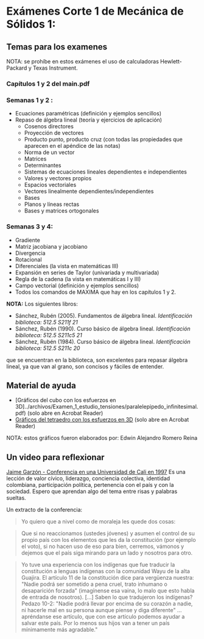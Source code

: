 # Exámenes Corte 1 de Mecánica de Sólidos 1:

## Temas para los examenes
NOTA: se prohíbe en estos exámenes el uso de calculadoras Hewlett-Packard y Texas Instrument.

### Capítulos 1 y 2 del main.pdf

### Semanas 1 y 2 :
* Ecuaciones paramétricas (definición y ejemplos sencillos)
* Repaso de álgebra lineal (teoría y ejercicios de aplicación)
  * Cosenos directores
  * Proyección de vectores
  * Producto punto, producto cruz (con todas las propiedades que aparecen en el apéndice de las notas)
  * Norma de un vector
  * Matrices
  * Determinantes
  * Sistemas de ecuaciones lineales dependientes e independientes
  * Valores y vectores propios
  * Espacios vectoriales
  * Vectores linealmente dependientes/independientes
  * Bases
  * Planos y líneas rectas
  * Bases y matrices ortogonales

 ### Semanas 3 y 4:
* Gradiente
* Matriz jacobiana y jacobiano
* Divergencia
* Rotacional
* Diferenciales (la vista en matemáticas III)
* Expansión en series de Taylor (univariada y multivariada)
* Regla de la cadena (la vista en matemáticas I y III)
* Campo vectorial (definición y ejemplos sencillos)
* Todos los comandos de MAXIMA que hay en los capítulos 1 y 2.



**NOTA:** Los siguientes libros:

* Sánchez, Rubén (2005). Fundamentos de álgebra lineal. *Identificación biblioteca: 512.5 S211f 21*
* Sánchez, Rubén (1990). Curso básico de álgebra lineal. *Identificación biblioteca: 512.5 S211c5 21*
* Sánchez, Rubén (1984). Curso básico de álgebra lineal. *Identificación biblioteca: 512.5 S211c 20*

que se encuentran en la biblioteca, son excelentes para repasar álgebra lineal, ya que van al grano, son concisos y fáciles de entender.



## Material de ayuda
* [Gráficos del cubo con los esfuerzos en 3D]../archivos/Examen_1_estudio_tensiones/paralelepipedo_infinitesimal.pdf) (solo abre en Acrobat Reader)
* [Gráficos del tetraedro con los esfuerzos en 3D](../archivos/Examen_1_estudio_tensiones/tetraedro_infinitesimal.pdf) (solo abre en Acrobat Reader)

NOTA: estos gráficos fueron elaborados por: Edwin Alejandro Romero Reina



## Un video para reflexionar
[Jaime Garzón - Conferencia en una Universidad de Cali en 1997](http://www.youtube.com/watch?v=RBjm0dTL7EE)
Es una lección de valor cívico, liderazgo, conciencia colectiva, identidad colombiana, participación política, pertenencia con el país y con la sociedad. Espero que aprendan algo del tema entre risas y palabras sueltas.

Un extracto de la conferencia:
> Yo quiero que a nivel como de moraleja les quede dos cosas:

> Que si no reaccionamos (ustedes jóvenes) y asumen el control de su propio país con los elementos que les da la constitución (por ejemplo el voto), si no hacen uso de eso para bien, cerremos, vámonos y dejemos que el país siga mirando para un lado y nosotros para otro.

> Yo tuve una experiencia con los indígenas que fue traducir la constitución a lenguas indígenas con la comunidad Wayu de la alta Guajira. El artículo 11 de la constitución dice para vergüenza nuestra: "Nadie podrá ser sometido a pena cruel, trato inhumano o desaparición forzada" (imagínense esa vaina, lo malo que esto habla de entrada de nosotros). [...] Saben lo que tradujeron los indígenas? Pedazo 10-2: "Nadie podrá llevar por encima de su corazón a nadie, ni hacerle mal en su persona aunque piense y diga diferente" ... apréndanse ese artículo, que con ese artículo podemos ayudar a salvar este país. Por lo menos sus hijos van a tener un país mínimamente más agradable."
